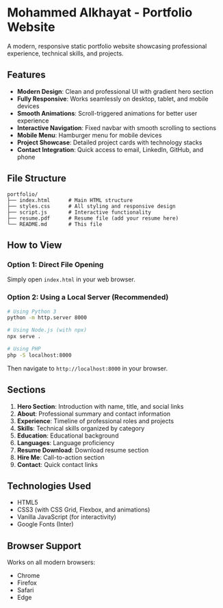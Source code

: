 # Mohammed Alkhayat - Portfolio Website

A modern, responsive static portfolio website showcasing professional experience, technical skills, and projects.

## Features

- **Modern Design**: Clean and professional UI with gradient hero section
- **Fully Responsive**: Works seamlessly on desktop, tablet, and mobile devices
- **Smooth Animations**: Scroll-triggered animations for better user experience
- **Interactive Navigation**: Fixed navbar with smooth scrolling to sections
- **Mobile Menu**: Hamburger menu for mobile devices
- **Project Showcase**: Detailed project cards with technology stacks
- **Contact Integration**: Quick access to email, LinkedIn, GitHub, and phone

## File Structure

```
portfolio/
├── index.html      # Main HTML structure
├── styles.css      # All styling and responsive design
├── script.js       # Interactive functionality
├── resume.pdf      # Resume file (add your resume here)
└── README.md       # This file
```

## How to View

### Option 1: Direct File Opening
Simply open `index.html` in your web browser.

### Option 2: Using a Local Server (Recommended)
```bash
# Using Python 3
python -m http.server 8000

# Using Node.js (with npx)
npx serve .

# Using PHP
php -S localhost:8000
```

Then navigate to `http://localhost:8000` in your browser.

## Sections

1. **Hero Section**: Introduction with name, title, and social links
2. **About**: Professional summary and contact information
3. **Experience**: Timeline of professional roles and projects
4. **Skills**: Technical skills organized by category
5. **Education**: Educational background
6. **Languages**: Language proficiency
7. **Resume Download**: Download resume section
8. **Hire Me**: Call-to-action section
9. **Contact**: Quick contact links

## Technologies Used

- HTML5
- CSS3 (with CSS Grid, Flexbox, and animations)
- Vanilla JavaScript (for interactivity)
- Google Fonts (Inter)

## Browser Support

Works on all modern browsers:
- Chrome
- Firefox
- Safari
- Edge


